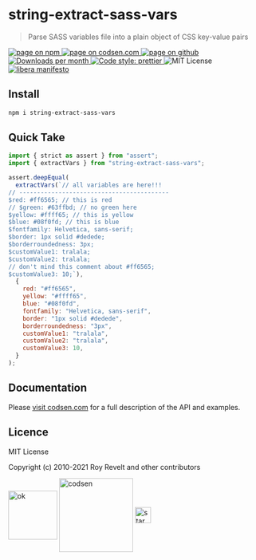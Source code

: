 # string-extract-sass-vars

> Parse SASS variables file into a plain object of CSS key-value pairs

<div class="package-badges">
  <a href="https://www.npmjs.com/package/string-extract-sass-vars" rel="nofollow noreferrer noopener">
    <img src="https://img.shields.io/badge/-npm-blue?style=flat-square" alt="page on npm">
  </a>
  <a href="https://codsen.com/os/string-extract-sass-vars" rel="nofollow noreferrer noopener">
    <img src="https://img.shields.io/badge/-codsen-blue?style=flat-square" alt="page on codsen.com">
  </a>
  <a href="https://github.com/codsen/codsen/tree/main/packages/string-extract-sass-vars" rel="nofollow noreferrer noopener">
    <img src="https://img.shields.io/badge/-github-blue?style=flat-square" alt="page on github">
  </a>
  <a href="https://npmcharts.com/compare/string-extract-sass-vars?interval=30" rel="nofollow noreferrer noopener" target="_blank">
    <img src="https://img.shields.io/npm/dm/string-extract-sass-vars.svg?style=flat-square" alt="Downloads per month">
  </a>
  <a href="https://prettier.io" rel="nofollow noreferrer noopener" target="_blank">
    <img src="https://img.shields.io/badge/code_style-prettier-brightgreen.svg?style=flat-square" alt="Code style: prettier">
  </a>
  <img src="https://img.shields.io/badge/licence-MIT-brightgreen.svg?style=flat-square" alt="MIT License">
  <a href="https://liberamanifesto.com" rel="nofollow noreferrer noopener" target="_blank">
    <img src="https://img.shields.io/badge/libera-manifesto-lightgrey.svg?style=flat-square" alt="libera manifesto">
  </a>
</div>

## Install

```bash
npm i string-extract-sass-vars
```

## Quick Take

```js
import { strict as assert } from "assert";
import { extractVars } from "string-extract-sass-vars";

assert.deepEqual(
  extractVars(`// all variables are here!!!
// ------------------------------------------
$red: #ff6565; // this is red
// $green: #63ffbd; // no green here
$yellow: #ffff65; // this is yellow
$blue: #08f0fd; // this is blue
$fontfamily: Helvetica, sans-serif;
$border: 1px solid #dedede;
$borderroundedness: 3px;
$customValue1: tralala;
$customValue2: tralala;
// don't mind this comment about #ff6565;
$customValue3: 10;`),
  {
    red: "#ff6565",
    yellow: "#ffff65",
    blue: "#08f0fd",
    fontfamily: "Helvetica, sans-serif",
    border: "1px solid #dedede",
    borderroundedness: "3px",
    customValue1: "tralala",
    customValue2: "tralala",
    customValue3: 10,
  }
);
```

## Documentation

Please [visit codsen.com](https://codsen.com/os/string-extract-sass-vars/) for a full description of the API and examples.

## Licence

MIT License

Copyright (c) 2010-2021 Roy Revelt and other contributors

<img src="https://codsen.com/images/png-codsen-ok.png" width="98" alt="ok" align="center"> <img src="https://codsen.com/images/png-codsen-1.png" width="148" alt="codsen" align="center"> <img src="https://codsen.com/images/png-codsen-star-small.png" width="32" alt="star" align="center">
